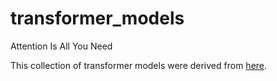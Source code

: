 # transformer_models
Attention Is All You Need

This collection of transformer models were derived from [here](https://github.com/tensorflow/models/tree/master/official/transformer).
